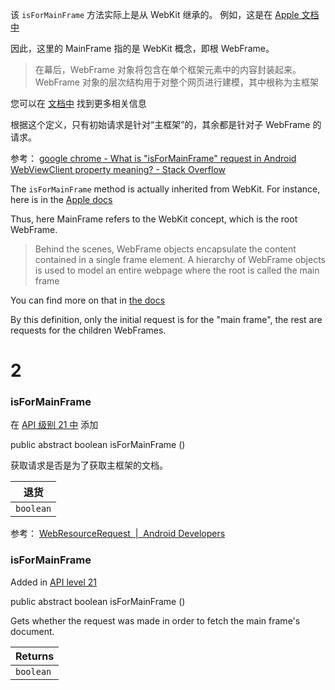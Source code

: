 

该 `isForMainFrame` 方法实际上是从 WebKit 继承的。 例如，这是在 [Apple 文档中](https://developer.apple.com/reference/webkit/wknavigationresponse/1459482-isformainframe)

因此，这里的 MainFrame 指的是 WebKit 概念，即根 WebFrame。

> 在幕后，WebFrame 对象将包含在单个框架元素中的内容封装起来。 WebFrame 对象的层次结构用于对整个网页进行建模，其中根称为主框架

您可以在 [文档中](https://developer.apple.com/reference/webkit/webview) 找到更多相关信息[](https://developer.apple.com/reference/webkit/webview)

根据这个定义，只有初始请求是针对“主框架”的，其余都是针对子 WebFrame 的请求。

参考：
[google chrome - What is "isForMainFrame" request in Android WebViewClient property meaning? - Stack Overflow](https://stackoverflow.com/questions/40000939/what-is-isformainframe-request-in-android-webviewclient-property-meaning)

The `isForMainFrame` method is actually inherited from WebKit. For instance, here is in the [Apple docs](https://developer.apple.com/reference/webkit/wknavigationresponse/1459482-isformainframe)

Thus, here MainFrame refers to the WebKit concept, which is the root WebFrame.

> Behind the scenes, WebFrame objects encapsulate the content contained in a single frame element. A hierarchy of WebFrame objects is used to model an entire webpage where the root is called the main frame

You can find more on that in [the docs](https://developer.apple.com/reference/webkit/webview)

By this definition, only the initial request is for the "main frame", the rest are requests for the children WebFrames.


# 2
### isForMainFrame

在 [API 级别 21 中](https://developer.android.com/guide/topics/manifest/uses-sdk-element#ApiLevels) 添加[](https://developer.android.com/guide/topics/manifest/uses-sdk-element#ApiLevels)

public abstract boolean isForMainFrame ()

获取请求是否是为了获取主框架的文档。

| 退货 |
| --- |
| `boolean` | 是否对主框架文件提出请求。 例如， 对于子资源或 iframe 是`false` 。 |


参考： [WebResourceRequest  |  Android Developers](https://developer.android.com/reference/android/webkit/WebResourceRequest)
### isForMainFrame

Added in [API level 21](https://developer.android.com/guide/topics/manifest/uses-sdk-element#ApiLevels)

public abstract boolean isForMainFrame ()

Gets whether the request was made in order to fetch the main frame's document.

| Returns |
| --- |
| `boolean` | whether the request was made for the main frame document. Will be `false` for subresources or iframes, for example. |
